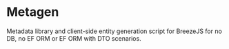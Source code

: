 Metagen
===========================

Metadata library and client-side entity generation script for BreezeJS for no DB, no EF ORM or EF ORM with DTO scenarios.
